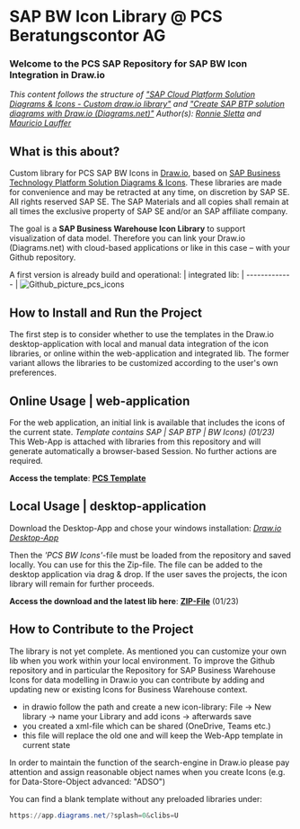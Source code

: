 # SAP BW Icon Library @ PCS Beratungscontor AG
### Welcome to the PCS SAP Repository for SAP BW Icon Integration in Draw.io
*This content follows the structure of ["SAP Cloud Platform Solution Diagrams & Icons - Custom draw.io library"](https://github.com/rsletta/sap_btp_icons_drawio_lib) and ["Create SAP BTP solution diagrams with Draw.io (Diagrams.net)"](https://blogs.sap.com/2022/11/07/create-sap-btp-solution-diagrams-with-draw.io-diagrams.net/)
Author(s): [Ronnie Sletta](https://github.com/rsletta) and [Mauricio Lauffer](https://github.com/mauriciolauffer)*

## What is this about?
Custom library for PCS SAP BW Icons in [Draw.io](https://app.diagrams.net/), based on [SAP Business Technology Platform Solution Diagrams & Icons](https://wiki.scn.sap.com/wiki/pages/viewpage.action?pageId=477829554). These libraries are made for convenience and may be retracted at any time, on discretion by SAP SE. All rights reserved SAP SE. The SAP Materials and all copies shall remain at all times the exclusive property of SAP SE
and/or an SAP affiliate company.

The goal is a **SAP Business Warehouse Icon Library** to support visualization of data model. Therefore you can link your Draw.io (Diagrams.net) with cloud-based applications or like in this case – with your Github repository.

A first version is already build and operational:
| integrated lib:
| ------------- 
| ![Github_picture_pcs_icons](https://user-images.githubusercontent.com/117898322/214814243-7f638b45-7106-4af1-8961-1f32d0487f10.png)

## How to Install and Run the Project
The first step is to consider whether to use the templates in the Draw.io desktop-application with local and manual data integration of the icon libraries, or online within the web-application and integrated lib. The former variant allows the libraries to be customized according to the user's own preferences.
 
## Online Usage | web-application
For the web application, an initial link is available that includes the icons of the current state. *Template contains SAP | SAP BTP | BW Icons) (01/23)* 
This Web-App is attached with libraries from this repository and will generate automatically a browser-based Session. No further actions are required. 

**Access the template**: **[PCS Template](https://app.diagrams.net/?splash=0&clibs=Uhttps%3A%2F%2Fraw.githubusercontent.com%2FIoaKal%2Fpcs-bw-icons%2Fmain%2FPCS_BW_Icons.xml;https%3A%2F%2Fgithub.com%2FIoaKal%2Fpcs-bw-icons%2Fblob%2Fmain%2FSAP_BTP_Service_Icons.xml;https%3A%2F%2Fgithub.com%2FIoaKal%2Fpcs-bw-icons%2Fblob%2Fmain%2FSAP_Icons.xml;https%3A%2F%2Fgithub.com%2FIoaKal%2Fpcs-bw-icons%2Fblob%2Fmain%2FSAP_BTP_Service_Icons_Circles.xml)** 

## Local Usage | desktop-application
Download the Desktop-App and chose your windows installation: *[Draw.io Desktop-App](https://github.com/jgraph/drawio-desktop/releases/tag/v20.7.4)* 

Then the *'PCS BW Icons'*-file must be loaded from the repository and saved locally. You can use for this the Zip-file. The file can be added to the desktop application via drag & drop. If the user saves the projects, the icon library will remain for further proceeds.

**Access the download and the latest lib here**: **[ZIP-File](https://github.com/IoaKal/pcs-bw-icons/blob/main/PCS_BW_Icons.zip)** (01/23)


## How to Contribute to the Project

The library is not yet complete. As mentioned you can customize your own lib when you work within your local environment. To improve the Github repository and in particular the Repository for SAP Business Warehouse Icons for data modelling in Draw.io you can contribute by adding and updating new or existing Icons for Business Warehouse context.

- in drawio follow the path and create a new icon-library: File -> New library -> name your Library and add icons -> afterwards save
- you created a xml-file which can be shared (OneDrive, Teams etc.)
- this file will replace the old one and will keep the Web-App template in current state

In order to maintain the function of the search-engine in Draw.io please pay attention and assign reasonable object names when you create Icons (e.g. for Data-Store-Object advanced: "ADSO")

You can find a blank template without any preloaded libraries under:

```Powershell
https://app.diagrams.net/?splash=0&clibs=U
```



